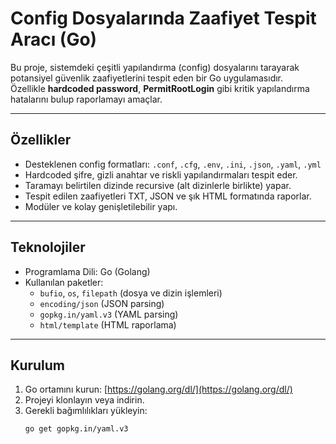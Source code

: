 # Config Dosyalarında Zaafiyet Tespit Aracı (Go)

Bu proje, sistemdeki çeşitli yapılandırma (config) dosyalarını tarayarak potansiyel güvenlik zaafiyetlerini tespit eden bir Go uygulamasıdır.  
Özellikle **hardcoded password**, **PermitRootLogin** gibi kritik yapılandırma hatalarını bulup raporlamayı amaçlar.

---

## Özellikler

- Desteklenen config formatları: `.conf`, `.cfg`, `.env`, `.ini`, `.json`, `.yaml`, `.yml`  
- Hardcoded şifre, gizli anahtar ve riskli yapılandırmaları tespit eder.  
- Taramayı belirtilen dizinde recursive (alt dizinlerle birlikte) yapar.  
- Tespit edilen zaafiyetleri TXT, JSON ve şık HTML formatında raporlar.  
- Modüler ve kolay genişletilebilir yapı.  

---

## Teknolojiler

- Programlama Dili: Go (Golang)  
- Kullanılan paketler:  
  - `bufio`, `os`, `filepath` (dosya ve dizin işlemleri)  
  - `encoding/json` (JSON parsing)  
  - `gopkg.in/yaml.v3` (YAML parsing)  
  - `html/template` (HTML raporlama)  

---

## Kurulum

1. Go ortamını kurun: [https://golang.org/dl/](https://golang.org/dl/)  
2. Projeyi klonlayın veya indirin.  
3. Gerekli bağımlılıkları yükleyin:  
   ```bash
   go get gopkg.in/yaml.v3
